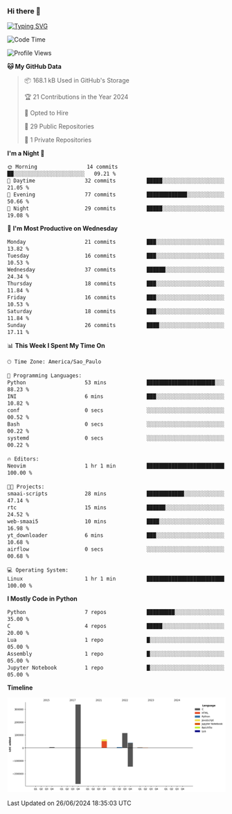### Hi there 👋

<a href="https://git.io/typing-svg"><img src="https://readme-typing-svg.herokuapp.com?font=Fira+Code&duration=2000&pause=100&center=true&vCenter=true&multiline=true&width=720&height=175&lines=Gui's+are+a+lie%2C+they+are+just+front-ends+to+the+shell.;Through+the+shell%2C+I+gain+sudo.;Through+sudo%2C+I+gain+power.;Through+power%2C+I+gain+root.;Through+root%2C+my+chains+are+broken.;uid%3D0+shall+free+me...." alt="Typing SVG" /></a>


<!--START_SECTION:waka-->
![Code Time](http://img.shields.io/badge/Code%20Time-976%20hrs%2037%20mins-blue)

![Profile Views](http://img.shields.io/badge/Profile%20Views-0-blue)

**🐱 My GitHub Data** 

> 📦 168.1 kB Used in GitHub's Storage 
 > 
> 🏆 21 Contributions in the Year 2024
 > 
> 💼 Opted to Hire
 > 
> 📜 29 Public Repositories 
 > 
> 🔑 1 Private Repositories 
 > 
**I'm a Night 🦉** 

```text
🌞 Morning                14 commits          ██░░░░░░░░░░░░░░░░░░░░░░░   09.21 % 
🌆 Daytime                32 commits          █████░░░░░░░░░░░░░░░░░░░░   21.05 % 
🌃 Evening                77 commits          █████████████░░░░░░░░░░░░   50.66 % 
🌙 Night                  29 commits          █████░░░░░░░░░░░░░░░░░░░░   19.08 % 
```
📅 **I'm Most Productive on Wednesday** 

```text
Monday                   21 commits          ███░░░░░░░░░░░░░░░░░░░░░░   13.82 % 
Tuesday                  16 commits          ███░░░░░░░░░░░░░░░░░░░░░░   10.53 % 
Wednesday                37 commits          ██████░░░░░░░░░░░░░░░░░░░   24.34 % 
Thursday                 18 commits          ███░░░░░░░░░░░░░░░░░░░░░░   11.84 % 
Friday                   16 commits          ███░░░░░░░░░░░░░░░░░░░░░░   10.53 % 
Saturday                 18 commits          ███░░░░░░░░░░░░░░░░░░░░░░   11.84 % 
Sunday                   26 commits          ████░░░░░░░░░░░░░░░░░░░░░   17.11 % 
```


📊 **This Week I Spent My Time On** 

```text
🕑︎ Time Zone: America/Sao_Paulo

💬 Programming Languages: 
Python                   53 mins             ██████████████████████░░░   88.23 % 
INI                      6 mins              ███░░░░░░░░░░░░░░░░░░░░░░   10.82 % 
conf                     0 secs              ░░░░░░░░░░░░░░░░░░░░░░░░░   00.52 % 
Bash                     0 secs              ░░░░░░░░░░░░░░░░░░░░░░░░░   00.22 % 
systemd                  0 secs              ░░░░░░░░░░░░░░░░░░░░░░░░░   00.22 % 

🔥 Editors: 
Neovim                   1 hr 1 min          █████████████████████████   100.00 % 

🐱‍💻 Projects: 
smaai-scripts            28 mins             ████████████░░░░░░░░░░░░░   47.14 % 
rtc                      15 mins             ██████░░░░░░░░░░░░░░░░░░░   24.52 % 
web-smaai5               10 mins             ████░░░░░░░░░░░░░░░░░░░░░   16.98 % 
yt_downloader            6 mins              ███░░░░░░░░░░░░░░░░░░░░░░   10.68 % 
airflow                  0 secs              ░░░░░░░░░░░░░░░░░░░░░░░░░   00.68 % 

💻 Operating System: 
Linux                    1 hr 1 min          █████████████████████████   100.00 % 
```

**I Mostly Code in Python** 

```text
Python                   7 repos             █████████░░░░░░░░░░░░░░░░   35.00 % 
C                        4 repos             █████░░░░░░░░░░░░░░░░░░░░   20.00 % 
Lua                      1 repo              █░░░░░░░░░░░░░░░░░░░░░░░░   05.00 % 
Assembly                 1 repo              █░░░░░░░░░░░░░░░░░░░░░░░░   05.00 % 
Jupyter Notebook         1 repo              █░░░░░░░░░░░░░░░░░░░░░░░░   05.00 % 
```



**Timeline**

![Lines of Code chart](https://raw.githubusercontent.com/Gedankenn/Gedankenn/main/assets/bar_graph.png)


 Last Updated on 26/06/2024 18:35:03 UTC
<!--END_SECTION:waka-->
